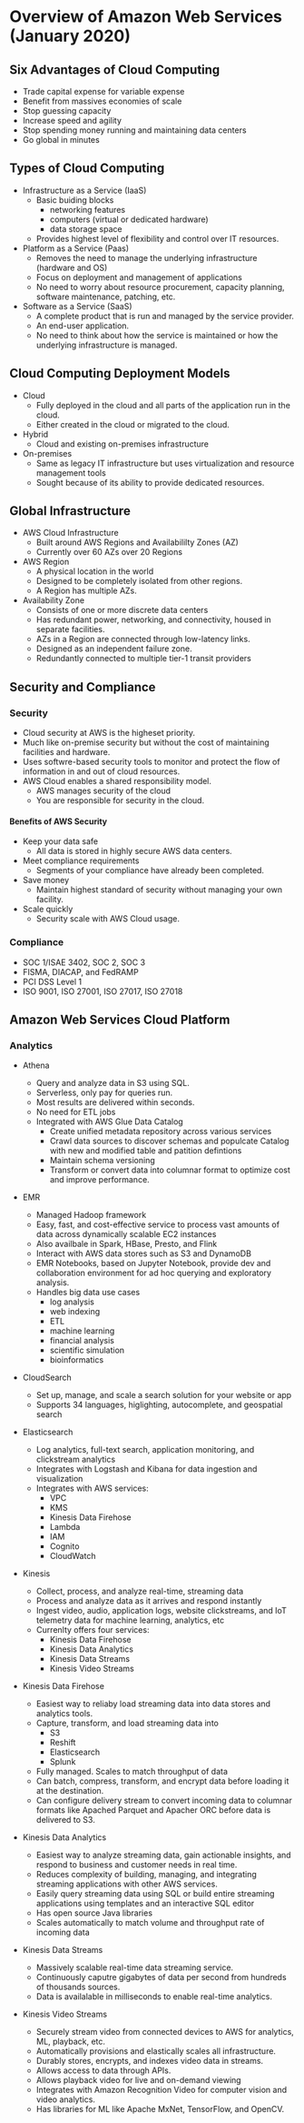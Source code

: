 # Overview of Amazon Web Services (January 2020)

## Six Advantages of Cloud Computing

 - Trade capital expense for variable expense
 - Benefit from massives economies of scale
 - Stop guessing capacity
 - Increase speed and agility
 - Stop spending money running and maintaining data centers
 - Go global in minutes

 ## Types of Cloud Computing

 - Infrastructure as a Service (IaaS)
   - Basic buiding blocks
     - networking features 
     - computers (virtual or dedicated hardware)
     - data storage space
    - Provides highest level of flexibility and control over IT resources.
 - Platform as a Service (Paas)
   - Removes the need to manage the underlying infrastructure (hardware and OS)
   - Focus on deployment and management of applications
   - No need to worry about resource procurement, capacity planning, software maintenance, patching, etc.
 - Software as a Service (SaaS)
   - A complete product that is run and managed by the service provider.
   - An end-user application.
   - No need to think about how the service is maintained or how the underlying infrastructure is managed.
 
## Cloud Computing Deployment Models

- Cloud
  - Fully deployed in the cloud and all parts of the application run in the cloud.
  - Either created in the cloud or migrated to the cloud.
 - Hybrid
   - Cloud and existing on-premises infrastructure
 - On-premises
   - Same as legacy IT infrastructure but uses virtualization and resource management tools
   - Sought because of its ability to provide dedicated resources.

## Global Infrastructure

 - AWS Cloud Infrastructure
   - Built around AWS Regions and Availabililty Zones (AZ)
   - Currently over 60 AZs over 20 Regions
 - AWS Region
   - A physical location in the world
   - Designed to be completely isolated from other regions.
   - A Region has multiple AZs.
 - Availability Zone
   - Consists of one or more discrete data centers
   - Has redundant power, networking, and connectivity, housed in separate facilities.
   - AZs in a Region are connected through low-latency links.
   - Designed as an independent failure zone.
   - Redundantly connected to multiple tier-1 transit providers

## Security and Compliance

### Security

 - Cloud security at AWS is the higheset priority.
 - Much like on-premise security but without the cost of maintaining facilities and hardware.
 - Uses softwre-based security tools to monitor and protect the flow of information in and out of cloud resources.
 - AWS Cloud enables a shared responsibility model.
   - AWS manages security of the cloud
   - You are responsible for security in the cloud.

#### Benefits of AWS Security

 - Keep your data safe
   - All data is stored in highly secure AWS data centers.
 - Meet compliance requirements
   - Segments of your compliance have already been completed.
 - Save money
   - Maintain highest standard of security without managing your own facility.
 - Scale quickly
   - Security scale with AWS Cloud usage.

### Compliance

 - SOC 1/ISAE 3402, SOC 2, SOC 3
 - FISMA, DIACAP, and FedRAMP
 - PCI DSS Level 1
 - ISO 9001, ISO 27001, ISO 27017, ISO 27018

 ## Amazon Web Services Cloud Platform

 ### Analytics

 - Athena
   - Query and analyze data in S3 using SQL.
   - Serverless, only pay for queries run.
   - Most results are delivered within seconds.
   - No need for ETL jobs
   - Integrated with AWS Glue Data Catalog
     - Create unified metadata repository across various services
     - Crawl data sources to discover schemas and populcate Catalog with new and modified table and patition defintions
     - Maintain schema versioning
     - Transform or convert data into columnar format to optimize cost and improve performance.

  - EMR
    - Managed Hadoop framework
    - Easy, fast, and cost-effective service to process vast amounts of data across dynamically scalable EC2 instances
    - Also availbale in Spark, HBase, Presto, and Flink
    - Interact with AWS data stores such as S3 and DynamoDB
    - EMR Notebooks, based on Jupyter Notebook, provide dev and collaboration environment for ad hoc querying and exploratory analysis.
    - Handles big data use cases
      - log analysis
      - web indexing
      - ETL
      - machine learning
      - financial analysis
      - scientific simulation
      - bioinformatics

  - CloudSearch
    - Set up, manage, and scale a search solution for your website or app
    - Supports 34 languages, higlighting, autocomplete, and geospatial search

  - Elasticsearch
    - Log analytics, full-text search, application monitoring, and clickstream analytics
    - Integrates with Logstash and Kibana for data ingestion and visualization
    - Integrates with AWS services:
      - VPC
      - KMS
      - Kinesis Data Firehose
      - Lambda
      - IAM
      - Cognito
      - CloudWatch

  - Kinesis
    - Collect, process, and analyze real-time, streaming data
    - Process and analyze data as it arrives and respond instantly
    - Ingest video, audio, application logs, website clickstreams, and IoT telemetry data for machine learning, analytics, etc
    - Currenlty offers four services:
      - Kinesis Data Firehose
      - Kinesis Data Analytics
      - Kinesis Data Streams
      - Kinesis Video Streams

   - Kinesis Data Firehose
     - Easiest way to reliaby load streaming data into data stores and analytics tools.
     - Capture, transform, and load streaming data into
       - S3
       - Reshift
       - Elasticsearch
       - Splunk
     - Fully managed. Scales to match throughput of data
     - Can batch, compress, transform, and encrypt data before loading it at the destination.
     - Can configure delivery stream to convert incoming data to columnar formats like Apached Parquet and Apacher ORC before data is delivered to S3.

   - Kinesis Data Analytics
     - Easiest way to analyze streaming data, gain actionable insights, and respond to business and customer needs in real time.
     - Reduces complexity of building, managing, and integrating streaming applications with other AWS services.
     - Easily query streaming data using SQL or build entire streaming applications using templates and an interactive SQL editor
     - Has open source Java libraries
     - Scales automatically to match volume and throughput rate of incoming data

   - Kinesis Data Streams
     - Massively scalable real-time data streaming service.
     - Continuously caputre gigabytes of data per second from hundreds of thousands sources.
     - Data is availalable in milliseconds to enable real-time analytics.

   - Kinesis Video Streams
     - Securely stream video from connected devices to AWS for analytics, ML, playback, etc.
     - Automatically provisions and elastically scales all infrastructure.
     - Durably stores, encrypts, and indexes video data in streams.
     - Allows access to data through APIs.
     - Allows playback video for live and on-demand viewing
     - Integrates with Amazon Recognition Video for computer vision and video analytics.
     - Has libraries for ML like Apache MxNet, TensorFlow, and OpenCV.

